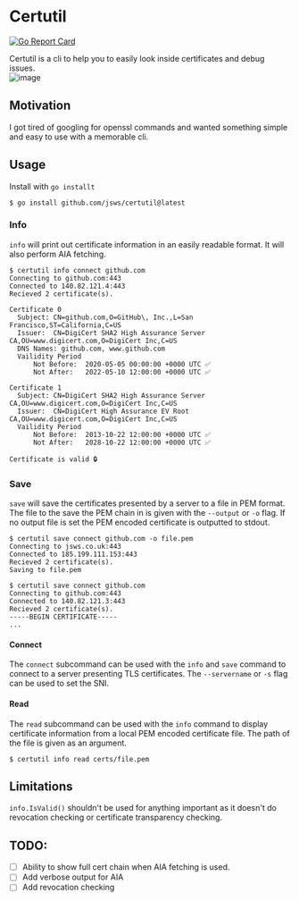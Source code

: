 # Certutil
[![Go Report Card](https://goreportcard.com/badge/github.com/jsws/certutil)](https://goreportcard.com/report/github.com/jsws/certutil)  

Certutil is a cli to help you to easily look inside certificates and debug issues.  
![image](https://user-images.githubusercontent.com/5903484/110249098-4c67d200-7f6c-11eb-8fc1-870da891586f.png)

## Motivation
I got tired of googling for openssl commands and wanted something simple and easy to use with a memorable cli. 

## Usage
Install with `go installt`

```
$ go install github.com/jsws/certutil@latest
```

### Info
`info` will print out certificate information in an easily readable format. It will also perform AIA fetching.
```
$ certutil info connect github.com
Connecting to github.com:443
Connected to 140.82.121.4:443
Recieved 2 certificate(s).

Certificate 0
  Subject: CN=github.com,O=GitHub\, Inc.,L=San Francisco,ST=California,C=US
  Issuer:  CN=DigiCert SHA2 High Assurance Server CA,OU=www.digicert.com,O=DigiCert Inc,C=US
  DNS Names: github.com, www.github.com
  Vailidity Period
      Not Before:  2020-05-05 00:00:00 +0000 UTC ✅
      Not After:   2022-05-10 12:00:00 +0000 UTC ✅

Certificate 1
  Subject: CN=DigiCert SHA2 High Assurance Server CA,OU=www.digicert.com,O=DigiCert Inc,C=US
  Issuer:  CN=DigiCert High Assurance EV Root CA,OU=www.digicert.com,O=DigiCert Inc,C=US
  Vailidity Period
      Not Before:  2013-10-22 12:00:00 +0000 UTC ✅
      Not After:   2028-10-22 12:00:00 +0000 UTC ✅

Certificate is valid 🔒
```
### Save
`save` will save the certificates presented by a server to a file in PEM format. The file to the save the PEM chain in is given with the `--output` or `-o` flag. If no output file is set the PEM encoded certificate is outputted to stdout.
```
$ certutil save connect github.com -o file.pem
Connecting to jsws.co.uk:443
Connected to 185.199.111.153:443
Recieved 2 certificate(s).
Saving to file.pem
```

```
$ certutil save connect github.com
Connecting to github.com:443
Connected to 140.82.121.3:443
Recieved 2 certificate(s).
-----BEGIN CERTIFICATE-----
...
```


#### Connect
The `connect` subcommand can be used with the `info` and `save` command to connect to a server presenting TLS certificates. The `--servername` or `-s` flag can be used to set the SNI.

#### Read
The `read` subcommand can be used with the `info` command to display certificate information from a local PEM encoded certificate file. The path of the file is given as an argument.
```
$ certutil info read certs/file.pem
```

## Limitations
`info.IsValid()` shouldn't be used for anything important as it doesn't do revocation checking or certificate transparency checking.

## TODO:
- [ ] Ability to show full cert chain when AIA fetching is used.
- [ ] Add verbose output for AIA
- [ ] Add revocation checking
